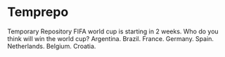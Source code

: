 # Temprepo
Temporary Repository
FIFA world cup is starting in 2 weeks.
Who do you think will win the world cup?
Argentina.
Brazil.
France.
Germany.
Spain.
Netherlands.
Belgium.
Croatia.
